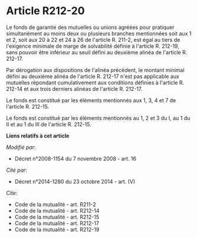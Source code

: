# Article R212-20

Le fonds de garantie des mutuelles ou unions agréées pour pratiquer simultanément au moins deux ou plusieurs branches
mentionnées soit aux 1 et 2, soit aux 20 à 22 et 24 à 26 de l'article R. 211-2, est égal au tiers de l'exigence minimale de
marge de solvabilité définie à l'article R. 212-19, sans pouvoir être inférieur au seuil défini au deuxième alinéa de
l'article R. 212-17. 

Par dérogation aux dispositions de l'alinéa précédent, le montant minimal défini au deuxième alinéa de l'article R. 212-17
n'est pas applicable aux mutuelles répondant cumulativement aux conditions définies à l'article R. 212-14 et aux trois
derniers alinéas de l'article R. 212-17. 

Le fonds est constitué par les éléments mentionnés aux 1, 3, 4 et 7 de l'article R. 212-15.

Le fonds est constitué par les éléments mentionnés au 1, 2 et 3 du I, au 1 du II et au 1 du III de l'article R. 212-15.

**Liens relatifs à cet article**

_Modifié par_:

  - Décret n°2008-1154 du 7 novembre 2008 - art. 16

_Cité par_:

  - Décret n°2014-1280 du 23 octobre 2014 - art. (V)

_Cite_:

  - Code de la mutualité - art. R211-2
  - Code de la mutualité - art. R212-14
  - Code de la mutualité - art. R212-15
  - Code de la mutualité - art. R212-17
  - Code de la mutualité - art. R212-19
